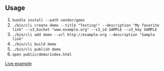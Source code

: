 ## Usage

1. `bundle install --path vendor/gems`
1. `./bin/cli create demo --title "Testing!" --description "My favorite link" --s3_bucket "www.example.org" --s3_id SAMPLE --s3_key SAMPLE`
1. `./bin/cli add demo --url http://example.org --description "Sample link"`
1. `./bin/cli build demo`
1. `./bin/cli publish demo`
1. `open public/demo/index.html`

[Live example](http://www.yougottaclickthis.link/)
